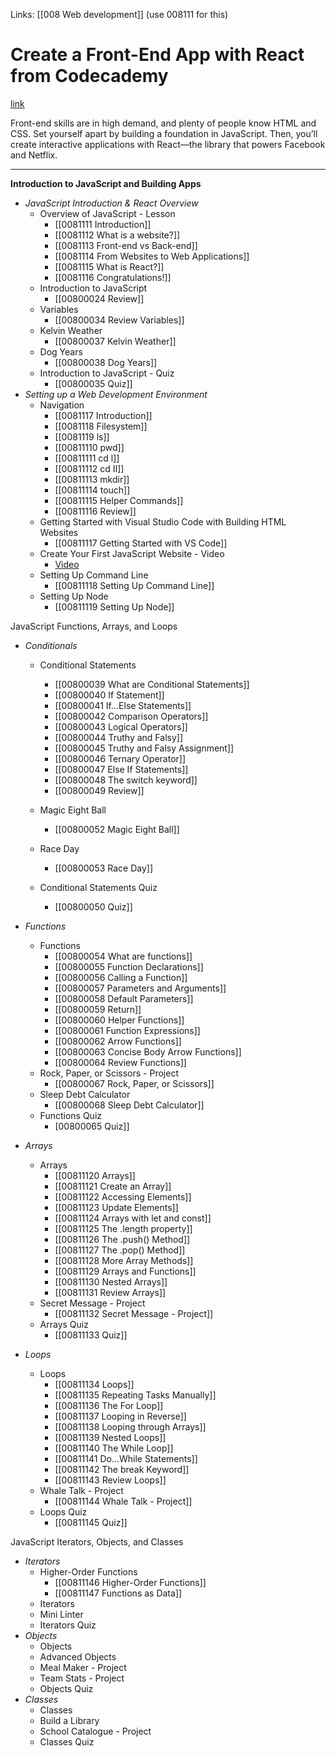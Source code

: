 Links:  [[008 Web development]]
(use 008111 for this)
# Create a Front-End App with React from Codecademy
[link](https://www.codecademy.com/learn/paths/build-web-apps-with-react)

Front-end skills are in high demand, and plenty of people know HTML and CSS. Set yourself apart by building a foundation in JavaScript. Then, you’ll create interactive applications with React—the library that powers Facebook and Netflix.

---
**Introduction to JavaScript and Building Apps**

- *JavaScript Introduction & React Overview*
	- Overview of JavaScript - Lesson
		- [[0081111 Introduction]]
		- [[0081112 What is a website?]]
		- [[0081113 Front-end vs Back-end]]
		- [[0081114 From Websites to Web Applications]]
		- [[0081115 What is React?]]
		- [[0081116 Congratulations!]]
	- Introduction to JavaScript
		- [[00800024 Review]]
	- Variables
		- [[00800034 Review Variables]]
	- Kelvin Weather
		- [[00800037 Kelvin Weather]]
	- Dog Years
		- [[00800038 Dog Years]]
	- Introduction to JavaScript - Quiz
		- [[00800035 Quiz]]
- *Setting up a Web Development Environment*
	- Navigation
		- [[0081117 Introduction]]
		- [[0081118 Filesystem]]
		- [[0081119 ls]]
		- [[00811110 pwd]]
		- [[00811111 cd l]]
		- [[00811112 cd II]]
		- [[00811113 mkdir]]
		- [[00811114 touch]]
		- [[00811115 Helper Commands]]
		- [[00811116 Review]]
	- Getting Started with Visual Studio Code with Building HTML Websites
		- [[00811117 Getting Started with VS Code]]
	- Create Your First JavaScript Website - Video
		- [Video](https://youtu.be/iwNUJU5D3aI)
	- Setting Up Command Line
		- [[00811118 Setting Up Command Line]]
	- Setting Up Node
		- [[00811119 Setting Up Node]]

JavaScript Functions, Arrays, and Loops
- *Conditionals*
	- Conditional Statements
		- [[00800039 What are Conditional Statements]]
		- [[00800040 If Statement]]
		- [[00800041 If...Else Statements]]
		- [[00800042 Comparison Operators]]
		- [[00800043 Logical Operators]]
		- [[00800044 Truthy and Falsy]]
		- [[00800045 Truthy and Falsy Assignment]]
		- [[00800046 Ternary Operator]]
		- [[00800047 Else If Statements]]
		- [[00800048 The switch keyword]]
		- [[00800049 Review]]

	- Magic Eight Ball
		- [[00800052 Magic Eight Ball]]
	- Race Day
		- [[00800053 Race Day]]
	- Conditional Statements Quiz
		- [[00800050 Quiz]]
- *Functions*
	- Functions
		- [[00800054 What are functions]]
		- [[00800055 Function Declarations]]
		- [[00800056 Calling a Function]]
		- [[00800057 Parameters and Arguments]]
		- [[00800058 Default Parameters]]
		- [[00800059 Return]]
		- [[00800060 Helper Functions]]
		- [[00800061 Function Expressions]]
		- [[00800062 Arrow Functions]]
		- [[00800063 Concise Body Arrow Functions]]
		- [[00800064 Review Functions]]
	- Rock, Paper, or Scissors - Project
		- [[00800067 Rock, Paper, or Scissors]]
	- Sleep Debt Calculator
		- [[00800068 Sleep Debt Calculator]]
	- Functions Quiz
		- [00800065 Quiz]]
- *Arrays*
	- Arrays
		- [[00811120 Arrays]]
		- [[00811121 Create an Array]]
		- [[00811122 Accessing Elements]]
		- [[00811123 Update Elements]]
		- [[00811124 Arrays with let and const]]
		- [[00811125 The .length property]]
		- [[00811126 The .push() Method]]
		- [[00811127 The .pop() Method]]
		- [[00811128 More Array Methods]]
		- [[00811129 Arrays and Functions]]
		- [[00811130 Nested Arrays]]
		- [[00811131 Review Arrays]]
	- Secret Message - Project
		- [[00811132 Secret Message - Project]]
	- Arrays Quiz
		- [[00811133 Quiz]]

- *Loops*
	- Loops
		- [[00811134 Loops]]
		- [[00811135 Repeating Tasks Manually]]
		- [[00811136 The For Loop]]
		- [[00811137 Looping in Reverse]]
		- [[00811138 Looping through Arrays]]
		- [[00811139 Nested Loops]]
		- [[00811140 The While Loop]]
		- [[00811141 Do...While Statements]]
		- [[00811142 The break Keyword]]
		- [[00811143 Review Loops]]
	- Whale Talk - Project
		- [[00811144 Whale Talk - Project]]
	- Loops Quiz
		- [[00811145 Quiz]]

JavaScript Iterators, Objects, and Classes
- *Iterators*
	- Higher-Order Functions
		- [[00811146 Higher-Order Functions]]
		- [[00811147 Functions as Data]]
	- Iterators
	- Mini Linter
	- Iterators Quiz
- *Objects*
	- Objects
	- Advanced Objects
	- Meal Maker - Project
	- Team Stats - Project
	- Objects Quiz
- *Classes*
	- Classes
	- Build a Library
	- School Catalogue - Project
	- Classes Quiz